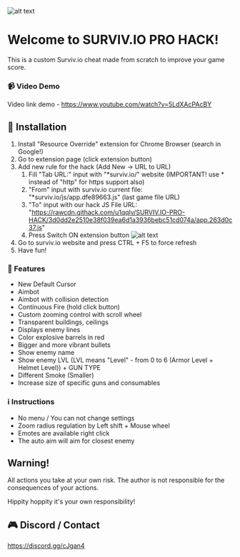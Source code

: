 ![alt text](http://i67.tinypic.com/znx0fl.png "Survivio Banner")
# Welcome to SURVIV.IO PRO HACK!
This is a custom Surviv.io cheat made from scratch to improve your game score.

### :video_camera: Video Demo
Video link demo - https://www.youtube.com/watch?v=5LdXAcPAcBY

## :information_desk_person: Installation

1. Install "Resource Override" extension for Chrome Browser (search in Google!)
2. Go to extension page (click extension button)
3. Add new rule for the hack (Add New -> URL to URL)
    1. Fill "Tab URL:" input with "*surviv.io/" website (IMPORTANT! use * instead of "http" for https support also)
    2. "From" input with surviv.io current file: "*surviv.io/js/app.dfe89663.js" (last game file URL)
    3. "To" input with our hack JS File URL: "https://rawcdn.githack.com/u1qqlv/SURVIV.IO-PRO-HACK/3d0dd2e2510e38f039ea6d1a3936bebc51cd074a/app.263d0c37.js"
    4. Press Switch ON extension button 
    ![alt text](http://i65.tinypic.com/156b6t2.png "Extension settings")
4. Go to surviv.io website and press CTRL + F5 to force refresh
5. Have fun!

### :gift: Features

* New Default Cursor
* Aimbot
* Aimbot with collision detection
* Continuous Fire (hold click button)
* Custom zooming control with scroll wheel
* Transparent buildings, ceilings
* Displays enemy lines
* Color explosive barrels in red
* Bigger and more vibrant bullets
* Show enemy name
* Show enemy LVL (LVL means "Level" - from 0 to 6 (Armor Level + Helmet Level)) + GUN TYPE
* Different Smoke (Smaller)
* Increase size of specific guns and consumables


### :information_source: Instructions

- No menu / You can not change settings
- Zoom radius regulation by Left shift + Mouse wheel
- Emotes are available right click
- The auto aim will aim for closest enemy


## Warning!
All actions you take at your own risk. The author is not responsible for the consequences of your actions.

Hippity hoppity it's your own responsibility!

## :video_game: Discord / Contact
https://discord.gg/cJgan4
